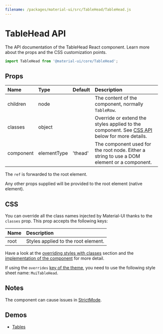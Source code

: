 ```yaml
---
filename: /packages/material-ui/src/TableHead/TableHead.js
---
```


<!--- This documentation is automatically generated, do not try to edit it. -->

# TableHead API

<p class="description">The API documentation of the TableHead React component. Learn more about the props and the CSS customization points.</p>

```js
import TableHead from '@material-ui/core/TableHead';
```



## Props

| Name | Type | Default | Description |
|:-----|:-----|:--------|:------------|
| <span class="prop-name">children</span> | <span class="prop-type">node</span> |  | The content of the component, normally `TableRow`. |
| <span class="prop-name">classes</span> | <span class="prop-type">object</span> |  | Override or extend the styles applied to the component. See [CSS API](#css) below for more details. |
| <span class="prop-name">component</span> | <span class="prop-type">elementType</span> | <span class="prop-default">'thead'</span> | The component used for the root node. Either a string to use a DOM element or a component. |

The `ref` is forwarded to the root element.

Any other props supplied will be provided to the root element (native element).

## CSS

You can override all the class names injected by Material-UI thanks to the `classes` prop.
This prop accepts the following keys:


| Name | Description |
|:-----|:------------|
| <span class="prop-name">root</span> | Styles applied to the root element.

Have a look at the [overriding styles with classes](/customization/components/#overriding-styles-with-classes) section
and the [implementation of the component](https://github.com/mui-org/material-ui/blob/master/packages/material-ui/src/TableHead/TableHead.js)
for more detail.

If using the `overrides` [key of the theme](/customization/themes/#css),
you need to use the following style sheet name: `MuiTableHead`.

## Notes

The component can cause issues in [StrictMode](https://reactjs.org/docs/strict-mode.html).

## Demos

- [Tables](/components/tables/)

